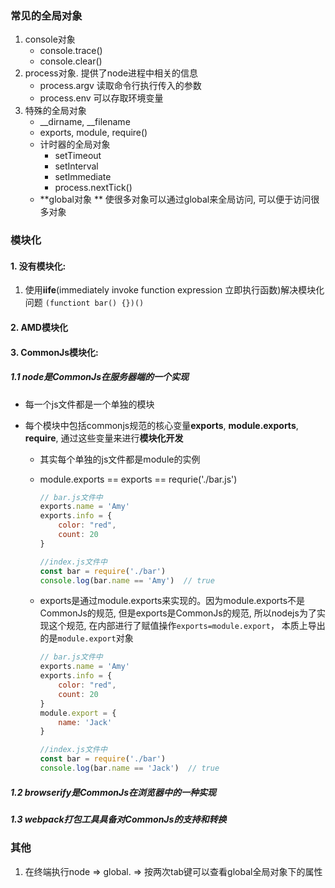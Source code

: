 ### 常见的全局对象

1. console对象
   - console.trace()
   - console.clear()
2. process对象. 提供了node进程中相关的信息
   - process.argv 读取命令行执行传入的参数
   - process.env 可以存取环境变量
3. 特殊的全局对象
   - __dirname,  \_\_filename
   - exports, module, require()
   - 计时器的全局对象
     - setTimeout
     - setInterval
     - setImmediate
     - process.nextTick()
   -  **global对象 ** 使很多对象可以通过global来全局访问,  可以便于访问很多对象

### 模块化

#### 1. 没有模块化: 

1. 使用**iife**(immediately invoke function expression 立即执行函数)解决模块化问题 `(functiont bar() {})()`

#### 2. AMD模块化

#### 3. CommonJs模块化: 

##### 1.1 node是CommonJs在服务器端的一个实现 

- 每一个js文件都是一个单独的模块

- 每个模块中包括commonjs规范的核心变量**exports**, **module.exports**, **require**, 通过这些变量来进行**模块化开发**

  - 其实每个单独的js文件都是module的实例

  - module.exports == exports == requrie('./bar.js')

    ```javascript
    // bar.js文件中
    exports.name = 'Amy'
    exports.info = {
    	color: "red",
    	count: 20
    }
    
    //index.js文件中
    const bar = require('./bar')
    console.log(bar.name == 'Amy')  // true	
    ```

  - exports是通过module.exports来实现的。因为module.exports不是CommonJs的规范, 但是exports是CommonJs的规范, 所以nodejs为了实现这个规范, 在内部进行了赋值操作`exports=module.export`， 本质上导出的是`module.export`对象

    ```javascript
    // bar.js文件中
    exports.name = 'Amy'
    exports.info = {
    	color: "red",
    	count: 20
    }
    module.export = {
    	name: 'Jack'
    }
    
    //index.js文件中
    const bar = require('./bar')
    console.log(bar.name == 'Jack')  // true
    ```

##### 1.2 browserify是CommonJs在浏览器中的一种实现

#####  1.3 webpack打包工具具备对CommonJs的支持和转换





### 其他

1. 在终端执行node => global. => 按两次tab键可以查看global全局对象下的属性

